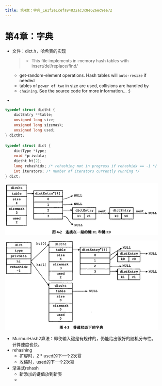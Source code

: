 ```yaml
---
title: 第4章：字典_1e1f2e1cefa94832ac3c8e626ec9ee72
---
```


# 第4章：字典

- 文件：dict.h，哈希表的实现
    
    > * This file implements in-memory hash tables with insert/del/replace/find/
    * get-random-element operations. Hash tables will `auto-resize` if needed
    * tables of `power of two` in size are used, collisions are handled by
    * `chaining`. See the source code for more information... :)
    > 
- 

```c
typedef struct dictht {
    dictEntry **table;
    unsigned long size;
    unsigned long sizemask;
    unsigned long used;
} dictht;

typedef struct dict {
    dictType *type;
    void *privdata;
    dictht ht[2];
    long rehashidx; /* rehashing not in progress if rehashidx == -1 */
    int iterators; /* number of iterators currently running */
} dict;
```

![%E7%AC%AC4%E7%AB%A0%EF%BC%9A%E5%AD%97%E5%85%B8%201e1f2e1cefa94832ac3c8e626ec9ee72/Untitled.png](%E7%AC%AC4%E7%AB%A0%EF%BC%9A%E5%AD%97%E5%85%B8%201e1f2e1cefa94832ac3c8e626ec9ee72/Untitled.png)

![%E7%AC%AC4%E7%AB%A0%EF%BC%9A%E5%AD%97%E5%85%B8%201e1f2e1cefa94832ac3c8e626ec9ee72/Untitled%201.png](%E7%AC%AC4%E7%AB%A0%EF%BC%9A%E5%AD%97%E5%85%B8%201e1f2e1cefa94832ac3c8e626ec9ee72/Untitled%201.png)

- MurmurHash2算法：即使输入键是有规律的，仍能给出很好的随机分布性。计算速度也快。
- rehashing
    - 扩容时，2 * used的下一个2次幂
    - 收缩时，used的下一个2次幂
- 渐进式rehash
    - 新添加的键值放到新表
    -